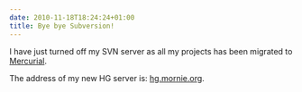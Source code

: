 ```yaml
---
date: 2010-11-18T18:24:24+01:00
title: Bye bye Subversion!
---
```


I have just turned off my SVN server as all my projects has been migrated to
[Mercurial](http://mercurial.selenic.com/).

The address of my new HG server is: [hg.mornie.org](http://hg.mornie.org/).
